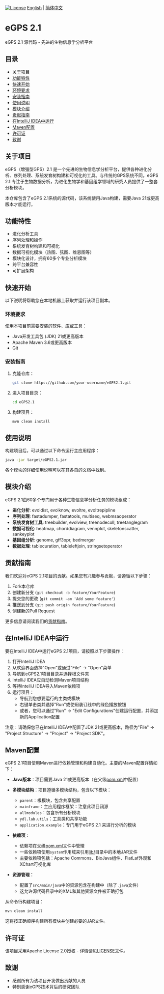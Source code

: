 [![License](https://img.shields.io/badge/license-Apache%202.0-blue.svg)](LICENSE)
[English](README.md) | [简体中文](README.zh.md)

# eGPS 2.1

eGPS 2.1 源代码 - 先进的生物信息学分析平台

## 目录

- [关于项目](#关于项目)
- [功能特性](#功能特性)
- [快速开始](#快速开始)
- [环境要求](#环境要求)
- [安装指南](#安装指南)
- [使用说明](#使用说明)
- [模块介绍](#模块介绍)
- [贡献指南](#贡献指南)
- [在IntelliJ IDEA中运行](#在intellij-idea中运行)
- [Maven配置](#maven配置)
- [许可证](#许可证)
- [致谢](#致谢)

## 关于项目

eGPS（增强型GPS）2.1 是一个先进的生物信息学分析平台，提供各种进化分析、序列处理、系统发育树构建和可视化的工具。与传统的GPS系统不同，eGPS 2.1 专注于生物数据分析，为进化生物学和基因组学领域的研究人员提供了一整套分析模块。

本仓库包含了eGPS 2.1系统的源代码，该系统使用Java构建，需要Java 21或更高版本才能运行。

## 功能特性

- 进化分析工具
- 序列处理和操作
- 系统发育树构建和可视化
- 数据可视化模块（热图、弦图、维恩图等）
- 模块化设计，拥有60多个专业分析模块
- 跨平台兼容性
- 可扩展架构

## 快速开始

以下说明将帮助您在本地机器上获取并运行该项目副本。

### 环境要求

使用本项目前需要安装的软件、库或工具：
- Java开发工具包 (JDK) 21或更高版本
- Apache Maven 3.6或更高版本
- Git

### 安装指南

1. 克隆仓库：
   ```bash
   git clone https://github.com/your-username/eGPS2.1.git
   ```
2. 进入项目目录：
   ```bash
   cd eGPS2.1
   ```
3. 构建项目：
   ```bash
   mvn clean install
   ```

## 使用说明

构建项目后，可以通过以下命令运行主应用程序：
```bash
java -jar target/eGPS2.1.jar
```

各个模块的详细使用说明可以在其各自的文档中找到。

## 模块介绍

eGPS 2.1由60多个专门用于各种生物信息学分析任务的模块组成：

- **进化分析**: evoldist, evolknow, evoltre, evoltrepipline
- **序列处理**: fastadumper, fastatools, multiseq, webmsaoperator
- **系统发育树工具**: treebuilder, evolview, treenodecoll, treetanglegram
- **数据可视化**: heatmap, chorddiagram, vennplot, skeletonscatter, sankeyplot
- **基因组分析**: genome, gff3opr, bedmerger
- **数据处理**: tablecuration, tableleftjoin, stringsetoperator

## 贡献指南

我们欢迎对eGPS 2.1项目的贡献。如果您有兴趣参与贡献，请遵循以下步骤：

1. Fork本仓库
2. 创建新分支 (`git checkout -b feature/YourFeature`)
3. 提交您的更改 (`git commit -am 'Add some feature'`)
4. 推送到分支 (`git push origin feature/YourFeature`)
5. 创建新的Pull Request

更多信息请阅读我们的[贡献指南](CONTRIBUTING.md)。

## 在IntelliJ IDEA中运行

要在IntelliJ IDEA中运行eGPS 2.1项目，请按照以下步骤操作：

1. 打开IntelliJ IDEA
2. 从欢迎界面选择"Open"或通过"File" -> "Open"菜单
3. 导航到eGPS2.1项目目录并选择根文件夹
4. IntelliJ IDEA应自动检测Maven项目结构
5. 等待IntelliJ IDEA导入Maven依赖项
6. 运行项目：
   - 导航到您想要运行的主类或模块
   - 右键单击类并选择"Run"或使用装订线中的绿色播放按钮
   - 或者，您可以通过"Run" -> "Edit Configurations"创建运行配置，并添加新的Application配置

注意：请确保您已在IntelliJ IDEA中配置了JDK 21或更高版本，路径为"File" -> "Project Structure" -> "Project" -> "Project SDK"。

## Maven配置

eGPS 2.1项目使用Maven进行依赖管理和构建自动化。主要的Maven配置详情如下：

- **Java版本**：项目需要Java 21或更高版本（在父级[pom.xml](pom.xml)中配置）
- **多模块结构**：项目遵循多模块结构，包含以下模块：
  - `parent`：根模块，包含共享配置
  - `mainframe`：主应用程序框架：注意此项目闭源
  - `allmodules`：包含所有分析模块
  - `ydl.lab.utils`：工具类和共享功能
  - `application.example`：专门用于eGPS 2.1 来进行分析的模块

- **依赖项**：
  - 依赖项在父级[pom.xml](pom.xml)文件中管理
  - 一些依赖项使用`system`作用域来引用[lib/](lib/)目录中的本地JAR文件
  - 主要依赖项包括：Apache Commons、BioJava组件、FlatLaf外观和XChart可视化库

- **资源管理**：
  - 配置了`src/main/java`中的资源包含在构建中（除了`.java`文件）
  - 这允许源代码目录中的XML和其他资源文件被正确打包

从命令行构建项目：
```bash
mvn clean install
```

这将按正确顺序构建所有模块并创建必要的JAR文件。

## 许可证

该项目采用Apache License 2.0授权 - 详情请见[LICENSE](LICENSE)文件。

## 致谢

- 感谢所有为该项目开发做出贡献的人员
- 特别感谢eGPS技术背后的研究团队
